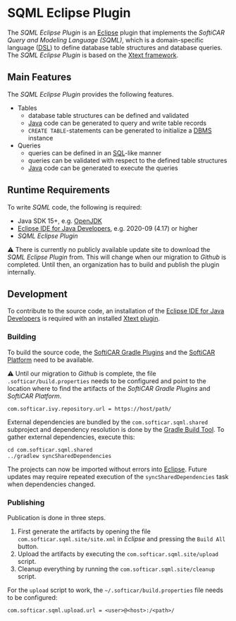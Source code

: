 # SQML Eclipse Plugin

The _SQML Eclipse Plugin_ is an [Eclipse](https://www.eclipse.org/) plugin that implements the _SoftiCAR Query and Modeling Language (SQML)_, which is a domain-specific language ([DSL](https://en.wikipedia.org/wiki/Domain-specific_language)) to define database table structures and database queries. The _SQML Eclipse Plugin_ is based on the [Xtext framework](https://www.eclipse.org/Xtext/).

## Main Features

The _SQML Eclipse Plugin_ provides the following features.

- Tables
  - database table structures can be defined and validated
  - [Java](https://en.wikipedia.org/wiki/Java) code can be generated to query and write table records
  - `CREATE TABLE`-statements can be generated to initialize a [DBMS](https://en.wikipedia.org/wiki/Database) instance
- Queries
  - queries can be defined in an [SQL](https://en.wikipedia.org/wiki/SQL)-like manner
  - queries can be validated with respect to the defined table structures
  - [Java](https://en.wikipedia.org/wiki/Java) code can be generated to execute the queries

## Runtime Requirements

To write _SQML_ code, the following is required:

- Java SDK 15+, e.g. [OpenJDK](https://adoptopenjdk.net/)
- [Eclipse IDE for Java Developers](https://www.eclipse.org/downloads/packages/), e.g. 2020-09 (4.17) or higher
- _SQML Eclipse Plugin_

:warning: There is currently no publicly available update site to download the _SQML Eclipse Plugin_ from. This will change when our migration to _Github_ is completed. Until then, an organization has to build and publish the plugin internally.

## Development

To contribute to the source code, an installation of the [Eclipse IDE for Java Developers](https://www.eclipse.org/downloads/packages/) is required with an installed [Xtext plugin](https://www.eclipse.org/Xtext/download.html).

### Building

To build the source code, the [SoftiCAR Gradle Plugins](https://github.com/Prevent-DEV/com.softicar.gradle.plugin) and the [SoftiCAR Platform](https://github.com/Prevent-DEV/com.softicar.platform) need to be available.

:warning: Until our migration to _Github_ is complete, the file `.softicar/build.properties` needs to be configured and point to the location where to find the artifacts of the _SoftiCAR Gradle Plugins_ and _SoftiCAR Platform_.
```
com.softicar.ivy.repository.url = https://host/path/
```

External dependencies are bundled by the `com.softicar.sqml.shared` subproject and dependency resolution is done by the [Gradle Build Tool](https://gradle.org/). To gather external dependencies, execute this:
```
cd com.softicar.sqml.shared
../gradlew syncSharedDependencies
```

The projects can now be imported without errors into [Eclipse](https://www.eclipse.org/). Future updates may require repeated execution of the `syncSharedDependencies` task when dependencies changed.

### Publishing

Publication is done in three steps.
1. First generate the artifacts by opening the file `com.softicar.sqml.site/site.xml` in _Eclipse_ and pressing the `Build All` button.
2. Upload the artifacts by executing the `com.softicar.sqml.site/upload` script.
3. Cleanup everything by running the `com.softicar.sqml.site/cleanup` script.

For the `upload` script to work, the `~/.softicar/build.properties` file needs to be configured:
```
com.softicar.sqml.upload.url = <user>@<host>:/<path>/
```
